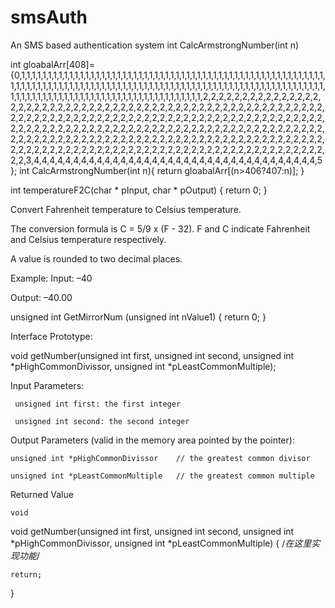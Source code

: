 smsAuth
=======

An SMS based authentication system
int CalcArmstrongNumber(int n)


int gloabalArr[408]={0,1,1,1,1,1,1,1,1,1,1,1,1,1,1,1,1,1,1,1,1,1,1,1,1,1,1,1,1,1,1,1,1,1,1,1,1,1,1,1,1,1,1,1,1,1,1,1,1,1,1,1,1,1,1,1,1,1,1,1,1,1,1,1,1,1,1,1,1,1,1,1,1,1,1,1,1,1,1,1,1,1,1,1,1,1,1,1,1,1,1,1,1,1,1,1,1,1,1,1,1,1,1,1,1,1,1,1,1,1,1,1,1,1,1,1,1,1,1,1,1,1,1,1,1,1,1,1,1,1,1,1,1,1,1,1,1,1,1,1,1,1,1,1,1,1,1,1,1,1,1,1,1,2,2,2,2,2,2,2,2,2,2,2,2,2,2,2,2,2,2,2,2,2,2,2,2,2,2,2,2,2,2,2,2,2,2,2,2,2,2,2,2,2,2,2,2,2,2,2,2,2,2,2,2,2,2,2,2,2,2,2,2,2,2,2,2,2,2,2,2,2,2,2,2,2,2,2,2,2,2,2,2,2,2,2,2,2,2,2,2,2,2,2,2,2,2,2,2,2,2,2,2,2,2,2,2,2,2,2,2,2,2,2,2,2,2,2,2,2,2,2,2,2,2,2,2,2,2,2,2,2,2,2,2,2,2,2,2,2,2,2,2,2,2,2,2,2,2,2,2,2,2,2,2,2,2,2,2,2,2,2,2,2,2,2,2,2,2,2,2,2,2,2,2,2,2,2,2,2,2,2,2,2,2,2,2,2,2,2,2,2,2,2,2,2,2,2,2,2,2,2,2,2,2,2,2,2,2,2,2,2,2,2,2,2,2,2,2,2,3,4,4,4,4,4,4,4,4,4,4,4,4,4,4,4,4,4,4,4,4,4,4,4,4,4,4,4,4,4,4,4,4,4,4,4,4,5};
int CalcArmstrongNumber(int n){
        return gloabalArr[(n>406?407:n)];
}


int temperatureF2C(char * pInput, char * pOutput)
{
	return 0;
}


Convert Fahrenheit temperature to Celsius temperature.

The conversion formula is C = 5/9 x (F - 32). F and C indicate Fahrenheit and Celsius temperature respectively.

A value is rounded to two decimal places.

 

Example: 
Input: –40

Output: –40.00


unsigned int  GetMirrorNum (unsigned int  nValue1)
{
	return 0;
}






Interface
Prototype:

void getNumber(unsigned int first, unsigned int second, unsigned int *pHighCommonDivissor, unsigned int *pLeastCommonMultiple);

Input Parameters:

     unsigned int first: the first integer

     unsigned int second: the second integer

Output Parameters (valid in the memory area pointed by the pointer):

    unsigned int *pHighCommonDivissor    // the greatest common divisor 

    unsigned int *pLeastCommonMultiple   // the greatest common multiple 

Returned Value

    void




void getNumber(unsigned int first, unsigned int second, unsigned int *pHighCommonDivissor, unsigned int *pLeastCommonMultiple)
{
	/*在这里实现功能*/
    
	

	return;
}


